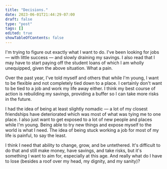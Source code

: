 ```yaml
---
title: "Decisions."
date: 2023-06-01T21:44:29-07:00
draft: false
type: "post"
tags: []
edited: true
showTableOfContents: false
---
```


I'm trying to figure out exactly what I want to do. I've been looking for jobs — with little success — and slowly draining my savings. I also read that I may have to start paying off the student loans of which I am wholly unequipped, given the above situation. What a pain.

Over the past year, I've told myself and others that while I'm young, I want to be flexible and not completely tied down to a place. I certainly don't want to be tied to a job and work my life away either. I think my best course of action is rebuilding my savings, providing a buffer so I can take more risks in the future.

I had the idea of being at least slightly nomadic — a lot of my closest friendships have deteriorated which was most of what was tying me to one place. I also just want to get exposed to a lot of new people and places while I'm young. Being able to try new things and expose myself to the world is what I need. The idea of being stuck working a job for most of my life is painful, to say the least.

I think I need that ability to change, grow, and be untethered. It's difficult to do that and still make money, have savings, and take risks, but it's something I want to aim for, especially at this age. And really what do I have to lose (besides a roof over my head, my dignity, and my sanity)?
